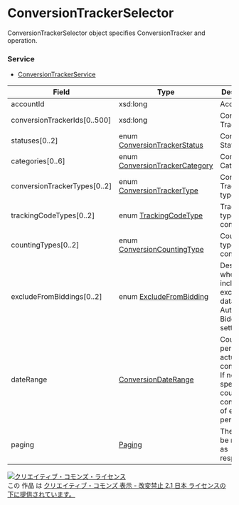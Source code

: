 # ConversionTrackerSelector
ConversionTrackerSelector object specifies ConversionTracker and operation.
### Service
+ [ConversionTrackerService](../services/ConversionTrackerService.md)

| Field | Type | Description | response | get | add | set | remove| 
|---|---|---|---|---|---|---|---|
| accountId| xsd:long| Account ID.| - | Requirement | - | - | - |
| conversionTrackerIds[0..500]| xsd:long| Conversion Tracker ID. | - | Optional | - | - | - |
| statuses[0..2]| enum <a href="./ConversionTrackerStatus.md">ConversionTrackerStatus</a>| Conversion Status.| - | Optional | - | - | - |
| categories[0..6]| enum <a href="./ConversionTrackerCategory.md">ConversionTrackerCategory</a>| Conversion Category.| - | Optional | - | - | - |
| conversionTrackerTypes[0..2]| enum <a href="./ConversionTrackerType.md">ConversionTrackerType</a>| Conversion Tracker type.| - | Optional | - | - | - |
| trackingCodeTypes[0..2]| enum <a href="./TrackingCodeType.md">TrackingCodeType</a>| Tracking type of Web conversion.| - | Optional | - | - | - |
| countingTypes[0..2]| enum <a href="./ConversionCountingType.md">ConversionCountingType</a>| Counting type of conversions.| - | Optional | - | - | - |
| excludeFromBiddings[0..2]| enum <a href="./ExcludeFromBidding.md">ExcludeFromBidding</a>| Describes whether include or exclude the data item for Auto Bidding setting.| - | Optional | - | - | - |
| dateRange| <a href="./ConversionDateRange.md">ConversionDateRange</a>| Counting period of actual conversions. If not specified, it counts conversions of entire period total.| - | Optional | - | - | - |
| paging| <a href="./Paging.md">Paging</a>| The page to be returned as response.| - | Optional | - | - | - |


<a rel="license" href="http://creativecommons.org/licenses/by-nd/2.1/jp/"><img alt="クリエイティブ・コモンズ・ライセンス" style="border-width:0" src="https://i.creativecommons.org/l/by-nd/2.1/jp/88x31.png" /></a><br />この 作品 は <a rel="license" href="http://creativecommons.org/licenses/by-nd/2.1/jp/">クリエイティブ・コモンズ 表示 - 改変禁止 2.1 日本 ライセンスの下に提供されています。</a>
